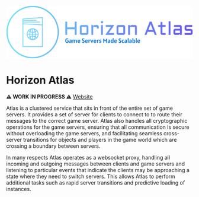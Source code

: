 ![logo-no-background](branding/logo-no-background.png)

# Horizon Atlas

**⚠️ WORK IN PROGRESS ⚠️** [Website](https://horizon.farbeyond.dev/atlas)

Atlas is a clustered service that sits in front of the entire set of game servers. It provides a set of server for clients to connect to to route their messages to the correct game server. Atlas also handles all cryptographic operations for the game servers, ensuring that all communication is secure without overloading the game servers, and facilitating seamless cross-server transitions for objects and players in the game world which are crossing a boundary between servers.

In many respects Atlas operates as a websocket proxy, handling all incoming and outgoing messages between clients and game servers and listening to particular events that indicate the clients may be approaching a state where they need to switch servers. This allows Atlas to perform additional tasks such as rapid server transitions and predictive loading of instances.